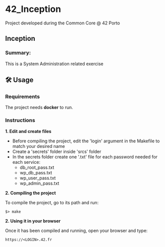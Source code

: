 # 42_Inception
Project developed during the Common Core @ 42 Porto

## Inception

### Summary:
This is a System Administration related exercise

## 🛠️ Usage

### Requirements

The project needs **docker** to run.

### Instructions

**1. Edit and create files**

- Before compiling the project, edit the 'login' argument in the Makefile to match your desired name
- Create a 'secrets' folder inside 'srcs' folder
- In the secrets folder create one '.txt' file for each password needed for each service:
  - db_root_pass.txt
  - wp_db_pass.txt
  - wp_user_pass.txt
  - wp_admin_pass.txt

**2. Compiling the project**

To compile the project, go to its path and run:

```shell
$> make
```

**2. Using it in your browser**

Once it has been compiled and running, open your browser and type:

```
https://<LOGIN>.42.fr
